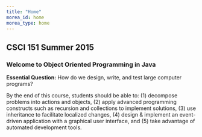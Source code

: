 ```yaml
---
title: "Home"
morea_id: home
morea_type: home
---
```


## CSCI 151 Summer 2015

### Welcome to Object Oriented Programming in Java 
**Essential Question:** How do we design, write, and test large computer programs?

By the end of this course, students should be able to: (1) decompose problems into actions and objects, (2) apply advanced programming constructs such as recursion and collections to implement solutions, (3) use inheritance to facilitate localized changes, (4) design & implement an event-driven application with a graphical user interface, and (5) take advantage of automated development tools.

<!--### Materials

<!--<div style="float: right">
    <img src="/morea/01.WOD-intro/eclipse.jpg" title="Eclipse IDE" width="100"/>
</div>

#### Laptop

To explore and implement the topics we will be discussing in class, you will need a laptop.

#### Integrated Development Environment
You will need to work on programming assignments outside of class time. In this course, we will be using [Eclipse IDE for Java Developers](http://www.eclipse.org/downloads/), which is freely available for Windows, Mac, and Linux.-->
<!--### Syllabus
[Overview of course policies]({{site.baseurl}}/morea/materials/Syllabus.pdf)
**Office Hours:**
  * Tuesday 12:30-1:30
  * Wednesday 12:30-1:30
  * Thursday 2:00-3:00### Course Schedule
Tentative [course calendar](https://www.dropbox.com/s/1mmxb1i9e5x3pah/calendar.xlsx?dl=0), updated weekly.-->